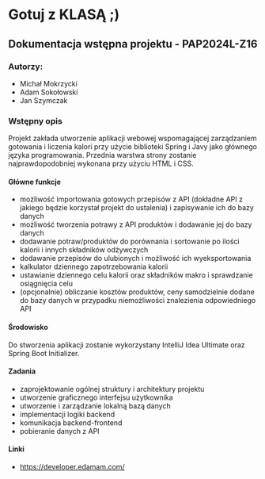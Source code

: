 # Gotuj z KLASĄ ;)

## Dokumentacja wstępna projektu - PAP2024L-Z16

### Autorzy:
- Michał Mokrzycki
- Adam Sokołowski
- Jan Szymczak
### Wstępny opis
Projekt zakłada utworzenie aplikacji webowej wspomagającej zarządzaniem gotowania i liczenia kalori przy użycie biblioteki Spring i Javy jako głównego języka programowania. 
Przednia warstwa strony zostanie najprawdopodobniej wykonana przy użyciu HTML i CSS.
#### Główne funkcje

- możliwość importowania gotowych przepisów z API (dokładne API z jakiego będzie korzystał projekt do ustalenia) i zapisywanie ich do bazy danych
- możliwość tworzenia potrawy z API produktów i dodawanie jej do bazy danych
- dodawanie potraw/produktów do porównania i sortowanie po ilości kalorii i innych składników odżywczych
- dodawanie przepisów do ulubionych i możliwość ich wyeksportowania 
- kalkulator dziennego zapotrzebowania kalorii  
- ustawianie dziennego celu kalorii oraz składników makro i sprawdzanie osiągnięcia celu
- (opcjonalnie) obliczanie kosztów produktów, ceny samodzielnie dodane do bazy danych w przypadku niemożliwości znalezienia odpowiedniego API

#### Środowisko
Do stworzenia aplikacji zostanie wykorzystany IntelliJ Idea Ultimate oraz Spring Boot Initializer.

#### Zadania 

- zaprojektowanie ogólnej struktury i architektury projektu
- utworzenie graficznego interfejsu użytkownika
- utworzenie i zarządzanie lokalną bazą danych 
- implementacji logiki backend
- komunikacja backend-frontend
- pobieranie danych z API

#### Linki

- https://developer.edamam.com/



